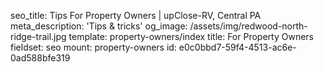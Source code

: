 seo_title: Tips For Property Owners | upClose-RV, Central PA
meta_description: 'Tips & tricks'
og_image: /assets/img/redwood-north-ridge-trail.jpg
template: property-owners/index
title: For Property Owners
fieldset: seo
mount: property-owners
id: e0c0bbd7-59f4-4513-ac6e-0ad588bfe319
